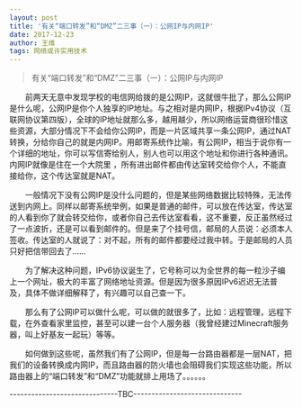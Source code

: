 ```yaml
---
layout: post
title: '有关“端口转发”和“DMZ”二三事（一）：公网IP与内网IP'
date: 2017-12-23
author: 王维
tags: 网络或许实用技术
---
```


> 有关“端口转发”和“DMZ”二三事（一）：公网IP与内网IP

　　前两天无意中发现学校的电信网给拨的是公网IP，这就很牛批了，那么公网IP是什么呢，公网IP是你个人独享的IP地址。与之相对是内网IP，根据IPv4协议（互联网协议第四版），全球的IP地址就那么多，越用越少，所以网络运营商很珍惜这些资源，大部分情况下不会给你公网IP，而是一片区域共享一条公网IP，通过NAT转换，分给你自己的就是内网IP。用邮寄系统作比喻，有公网IP，相当于说你有一个详细的地址，你可以写信寄给别人，别人也可以用这个地址和你进行各种通讯。内网IP就像是住在一个大院里 ，所有进出邮件都由传达室转交给你个人，不能直接给你，这个传达室就是NAT。

　　一般情况下没有公网IP是没什么问题的，但是某些网络数据比较特殊，无法传送到内网上。同样以邮寄系统举例，如果是普通的邮件，可以放在传达室，传达室的人看到你了就会转交给你，或者你自己去传达室看看，这不重要，反正虽然经过了一点波折，还是可以看到邮件的。但是来了个挂号信，邮局的人员说：必须本人签收。传达室的人就说了：对不起，所有的邮件都要经过我中转。于是邮局的人员只好把信带回去了……

　　为了解决这种问题，IPv6协议诞生了，它号称可以为全世界的每一粒沙子编上一个网址，极大的丰富了网络地址资源。但是因为很多原因IPv6迟迟无法普及，具体不做详细解释了，有兴趣可以自己查一下。

　　那么有了公网IP可以做什么呢，可以做的就很多了，比如：远程管理，远程下载，在外查看家里监控，甚至可以建一台个人服务器（我曾经建过Minecraft服务器，叫上好基友一起玩）等等。

　　如何做到这些呢，虽然我们有了公网IP，但是每一台路由器都是一层NAT，把我们的设备转换成内网IP，而且路由器的防火墙也会阻碍我们实现这些功能，所以路由器上的“端口转发”和“DMZ”功能就排上用场了。。。。。。

------------------------------TBC------------------------------

